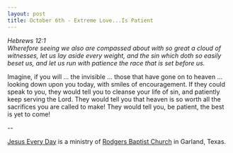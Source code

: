 ```yaml
---
layout: post
title: October 6th - Extreme Love...Is Patient
---
```


_Hebrews 12:1  
Wherefore seeing we also are compassed about with so great a cloud
of witnesses, let us lay aside every weight, and the sin which doth
so easily beset us, and let us run with patience the race that is set
before us._

Imagine, if you will ... the invisible ... those that have gone on
to heaven ... looking down upon you today, with smiles of
encouragement. If they could speak to you, they would tell you to
cleanse your life of sin, and patiently keep serving the Lord. They
would tell you that heaven is so worth all the sacrifices you are
called to make! They would tell you, be patient, the best is yet to
come!

 --

<a href=http://jesuseveryday.net>Jesus Every Day</a> is a ministry of <a href=http://rodgersbaptist.net>Rodgers Baptist Church</a> in Garland, Texas.
